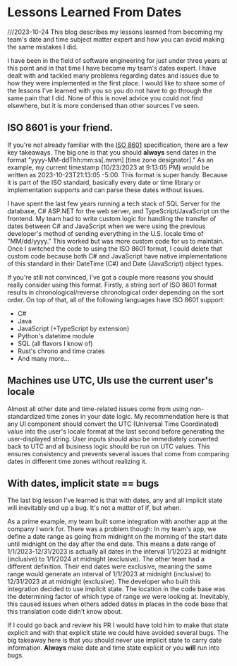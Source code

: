# Lessons Learned From Dates
///2023-10-24 This blog describes my lessons learned from becoming my team's date and time subject matter expert and how you can avoid making the same mistakes I did. 

I have been in the field of software engineering for just under three years at this point and in that time I have become my team's dates expert. I have dealt with and tackled many problems regarding dates and issues due to how they were implemented in the first place. I would like to share some of the lessons I've learned with you so you do not have to go through the same pain that I did. None of this is novel advice you could not find elsewhere, but it is more condensed than other sources I've seen.

## ISO 8601 is your friend.
If you're not already familiar with the [ISO 8601](https://en.wikipedia.org/wiki/ISO_8601) specification, there are a few key takeaways. The big one is that you should **always** send dates in the format "yyyy-MM-ddThh:mm:ss\[.mmm\] \[time zone designator\]." As an example, my current timestamp (10/23/2023 at 9:13:05 PM) would be written as 2023-10-23T21:13:05 -5:00. This format is super handy. Because it is part of the ISO standard, basically every date or time library or implementation supports and can parse these dates without issues.

I have spent the last few years running a tech stack of SQL Server for the database, C# ASP.NET for the web server, and TypeScript/JavaScript on the frontend. My team had to write custom logic for handling the transfer of dates between C# and JavaScript when we were using the previous developer's method of sending everything in the U.S. locale time of "MM/dd/yyyy." This worked but was more custom code for us to maintain. Once I switched the code to using the ISO 8601 format, I could delete that custom code because both C# and JavaScript have native implementations of this standard in their DateTime (C#) and Date (JavaScript) object types.

If you're still not convinced, I've got a couple more reasons you should really consider using this format. Firstly, a string sort of ISO 8601 format results in chronological/reverse chronological order depending on the sort order. On top of that, all of the following languages have ISO 8601 support:
- C#
- Java
- JavaScript (+TypeScript by extension)
- Python's datetime module
- SQL (all flavors I know of)
- Rust's chrono and time crates
- And many more...

## Machines use UTC, UIs use the current user's locale
Almost all other date and time-related issues come from using non-standardized time zones in your date logic. My recommendation here is that any UI component should convert the UTC (Universal Time Coordinated) value into the user's locale format at the last second before generating the user-displayed string. User inputs should also be immediately converted back to UTC and all business logic should be run on UTC values. This ensures consistency and prevents several issues that come from comparing dates in different time zones without realizing it.

## With dates, implicit state == bugs
The last big lesson I've learned is that with dates, any and all implicit state will inevitably end up a bug. It's not a matter of if, but when. 

As a prime example, my team built some integration with another app at the company I work for. There was a problem though: In my team's app, we define a date range as going from midnight on the morning of the start date until midnight on the day after the end date. This means a date range of 1/1/2023-12/31/2023 is actually all dates in the interval 1/1/2023 at midnight (inclusive) to 1/1/2024 at midnight (exclusive). The other team had a different definition. Their end dates were exclusive, meaning the same range would generate an interval of 1/1/2023 at midnight (inclusive) to 12/31/2023 at at midnight (exclusive). The developer who built this integration decided to use implicit state. The location in the code base was the determining factor of which type of range we were looking at. Inevitably, this caused issues when others added dates in places in the code base that this translation code didn't know about. 

If I could go back and review his PR I would have told him to make that state explicit and with that explicit state we could have avoided several bugs. The big takeaway here is that you should never use implicit state to carry date information. **Always** make date and time state explicit or you **will** run into bugs.